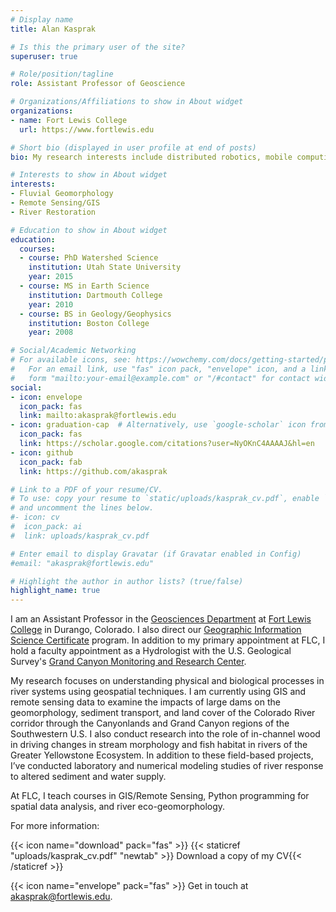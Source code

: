 ```yaml
---
# Display name
title: Alan Kasprak

# Is this the primary user of the site?
superuser: true

# Role/position/tagline
role: Assistant Professor of Geoscience

# Organizations/Affiliations to show in About widget
organizations:
- name: Fort Lewis College
  url: https://www.fortlewis.edu

# Short bio (displayed in user profile at end of posts)
bio: My research interests include distributed robotics, mobile computing and programmable matter.

# Interests to show in About widget
interests:
- Fluvial Geomorphology
- Remote Sensing/GIS
- River Restoration

# Education to show in About widget
education:
  courses:
  - course: PhD Watershed Science
    institution: Utah State University
    year: 2015
  - course: MS in Earth Science
    institution: Dartmouth College
    year: 2010
  - course: BS in Geology/Geophysics
    institution: Boston College
    year: 2008

# Social/Academic Networking
# For available icons, see: https://wowchemy.com/docs/getting-started/page-builder/#icons
#   For an email link, use "fas" icon pack, "envelope" icon, and a link in the
#   form "mailto:your-email@example.com" or "/#contact" for contact widget.
social:
- icon: envelope
  icon_pack: fas
  link: mailto:akasprak@fortlewis.edu
- icon: graduation-cap  # Alternatively, use `google-scholar` icon from `ai` icon pack
  icon_pack: fas
  link: https://scholar.google.com/citations?user=NyOKnC4AAAAJ&hl=en
- icon: github
  icon_pack: fab
  link: https://github.com/akasprak

# Link to a PDF of your resume/CV.
# To use: copy your resume to `static/uploads/kasprak_cv.pdf`, enable `ai` icons in `params.toml`, 
# and uncomment the lines below.
#- icon: cv
#  icon_pack: ai
#  link: uploads/kasprak_cv.pdf

# Enter email to display Gravatar (if Gravatar enabled in Config)
#email: "akasprak@fortlewis.edu"

# Highlight the author in author lists? (true/false)
highlight_name: true
---
```


I am an Assistant Professor in the [Geosciences Department](https://www.fortlewis.edu/academics/schools-departments/departments/geosciences-department/geosciences-home) at [Fort Lewis College](https://www.fortlewis.edu/) in Durango, Colorado. I also direct our [Geographic Information Science Certificate](https://www.fortlewis.edu/academics/schools-departments/departments/geosciences-department/about-our-program/gis-certificate) program. In addition to my primary appointment at FLC, I hold a faculty appointment as a Hydrologist with the U.S. Geological Survey's [Grand Canyon Monitoring and Research Center](https://www.usgs.gov/centers/sbsc/about/gcmrc).

My research focuses on understanding physical and biological processes in river systems using geospatial techniques. I am currently using GIS and remote sensing data to examine the impacts of large dams on the geomorphology, sediment transport, and land cover of the Colorado River corridor through the Canyonlands and Grand Canyon regions of the Southwestern U.S. I also conduct research into the role of in-channel wood in driving changes in stream morphology and fish habitat in rivers of the Greater Yellowstone Ecosystem. In addition to these field-based projects, I’ve conducted laboratory and numerical modeling studies of river response to altered sediment and water supply.

At FLC, I teach courses in GIS/Remote Sensing, Python programming for spatial data analysis, and river eco-geomorphology.

 For more information:

 {{< icon name="download" pack="fas" >}} {{< staticref "uploads/kasprak_cv.pdf" "newtab" >}} Download a copy of my CV{{< /staticref >}} 

 {{< icon name="envelope" pack="fas" >}} Get in touch at akasprak@fortlewis.edu.

